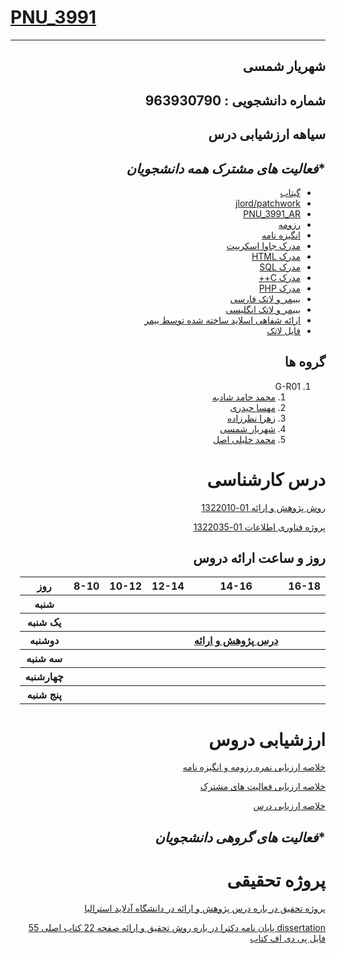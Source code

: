 # [PNU_3991](https://github.com/AliRazavi-edu/PNU_3991#TOC)


<div dir="rtl">
 
 
 ----------------------
 ## شهریار شمسی 
شماره دانشجویی : 963930790
 -----------------------
 ## سیاهه ارزشیابی درس
## **فعالیت های مشترک همه دانشجویان*
- [گیتاب](https://github.com/shin-shamsi/)
- [jlord/patchwork](jloradpatchwork.jpg)
- [PNU_3991_AR](https://github.com/shin-shamsi/PNU_3991_AR)
- [ رزومه](https://shin-shamsi.github.io/)
- [انگیزه نامه](https://shin-shamsi.github.io/sop)
- [مدرک جاوا اسکریپت](js.jpg)
- [مدرک HTML](cert-1014-HTML.jpg)
- [مدرک SQL](sql.jpg)
- [مدرک C++](cert-1051-C++.jpg)
- [مدرک PHP](PHP.jpg)
- [ ببیمر و لاتک فارسی](shin-shamsislide.pdf)
- [ببیمر و لاتک انگلیسی](https://github.com/shin-shamsi/PNU_3991_AR/blob/main/shin-shamsislidevoice.pdf) 
- [ارائه شفاهی اسلاید ساخته شده توسط بیمر ](eraeh.m4v)
- [ فایل لاتک ](shin-shamsi.pdf)

## گروه ها

<a name="G-R01"></a>
1. G-R01
    1. [محمد حامد شادبه](https://github.com/AliRazavi-edu/PNU_3991/tree/master/_BSc/ResearchAndPresentationMethods/1322010_01/31_%D9%85%D8%AD%D9%85%D8%AF%D8%AD%D8%A7%D9%85%D8%AF%20%D8%B4%D8%A7%D8%AF%D8%A8%D9%87)
    2. [مهسا حیدری](https://github.com/AliRazavi-edu/PNU_3991/tree/master/_BSc/ResearchAndPresentationMethods/1322010_01/17_%D9%85%D9%87%D8%B3%D8%A7%20%D8%AD%D9%8A%D8%AF%D8%B1%D9%8A)
    3. [زهرا نظرزاده](https://github.com/AliRazavi-edu/PNU_3991/tree/master/_BSc/ResearchAndPresentationMethods/1322010_01/65_%D8%B2%D9%87%D8%B1%D8%A7%20%D9%86%D8%B8%D8%B1%D8%B2%D8%A7%D8%AF%D9%87)
    4. [شهریار شمسی](https://github.com/AliRazavi-edu/PNU_3991/tree/master/_BSc/ResearchAndPresentationMethods/1322010_01/35_%D8%B4%D9%87%D8%B1%D9%8A%D8%A7%D8%B1%20%D8%B4%D9%85%D8%B3%D9%8A)
    5. [محمد خلیلی اصل](https://github.com/AliRazavi-edu/PNU_3991/tree/master/_BSc/ResearchAndPresentationMethods/1322010_02/18_%D9%85%D8%AD%D9%85%D8%AF%20%D8%AE%D9%84%D9%8A%D9%84%D9%8A%20%D8%A7%D8%B5%D9%84)
# درس کارشناسی
[روش پژوهش و اراِئه 01-1322010](https://github.com/AliRazavi-edu/PNU_3991/tree/master/_BSc/ResearchAndPresentationMethods)

[پروژه فناوری اطلاعات  01-1322035 ](end.jpg)
## روز و ساعت ارائه دروس
<table style="width:100%">
  <tr>
    <th >16-18</th>
    <th >14-16</th>
    <th >12-14</th>
    <th>10-12</th>
    <th>8-10</th>
    <th>روز</th>
  </tr>
  <tr>
    <th ></th>
    <th ></th>
    <th ></th>
    <th></th>
    <th></th>
    <th>شنبه</th>
  </tr>
   <tr>
    <th ></th>
    <th ></th>
    <th></th>
    <th></th>
    <th ></th>
    <th>یک شنبه</th>
  </tr>
   <tr>
     <th ></th>
     <th ><a  href="https://github.com/faeze-qlr/PNU_3991_AR/tree/main/pazhuhesh">درس پژوهش و ارائه</a></th>
     <th></th>
     <th></th>
    <th ></th>   
    <th>دوشنبه</th>
  </tr>
   <tr>
    <th ></th>
    <th ></th>
    <th></th>
    <th></th>
    <th ></th>
    <th>سه شنبه</th>
  </tr>
   <tr>
    <th ></th>
    <th ></th>
    <th></th>
    <th></th>
     <th ></th>
    <th>چهارشنبه</th>
  </tr>
   <tr>
    <th ></th>
     <th ></th>
     <th ></th>
     <th></th>
    <th></th>
    <th>پنج شنبه</th>
  </tr>
</table>

# ارزشیابی دروس
[خلاصه ارزیابی نمره رزومه و انگیزه نامه](ShSh_CV_CheckList_AR_3991.pdf)

[خلاصه ارزیابی فعالیت های مشترک](ShSh_GeneralSection_CheckList_AR_3991.docx.pdf)

[خلاصه ارزیابی درس ](ShSh_ResearchAndPresentationMethods_CheckList_AR_3991.pdf)

## **فعالیت های گروهی دانشجویان*
# پروژه تحقیقی
[پروژه تحقیق در باره درس پژوهش و ارائه در دانشگاه آدلاید استرالیا](adelaiduniversity.pdf)

[dissertation پایان نامه دکترا در باره روش تحقیق و ارائه صفحه 22 کتاب اصلی  55 فایل پی دی اف  کتاب](https://github.com/shin-shamsi/PNU_3991_AR/blob/main/dissertation_final.pdf)



<br>    
    
    
</div>
